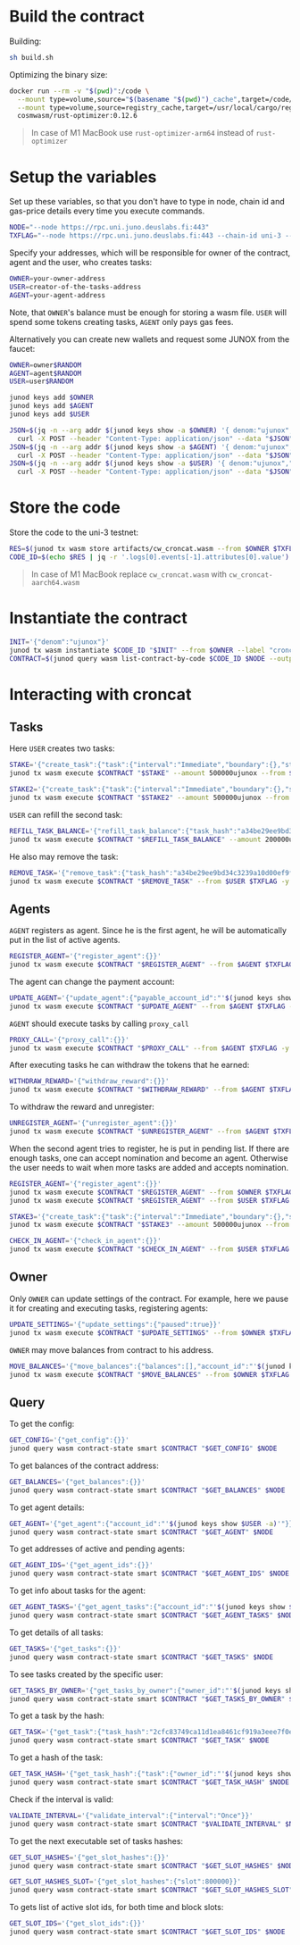 # Build the contract
Building:
```bash
sh build.sh
```
Optimizing the binary size:
```bash
docker run --rm -v "$(pwd)":/code \
  --mount type=volume,source="$(basename "$(pwd)")_cache",target=/code/target \
  --mount type=volume,source=registry_cache,target=/usr/local/cargo/registry \
  cosmwasm/rust-optimizer:0.12.6
```
> In case of M1 MacBook use `rust-optimizer-arm64` instead of `rust-optimizer`

# Setup the variables
Set up these variables, so that you don't have to type in node, chain id and gas-price details every time you execute commands.
```bash
NODE="--node https://rpc.uni.juno.deuslabs.fi:443"
TXFLAG="--node https://rpc.uni.juno.deuslabs.fi:443 --chain-id uni-3 --gas-prices 0.025ujunox --gas auto --gas-adjustment 1.3 --broadcast-mode block"
```
Specify your addresses, which will be responsible for owner of the contract, agent and the user, who creates tasks:
```bash
OWNER=your-owner-address
USER=creator-of-the-tasks-address
AGENT=your-agent-address
```
Note, that `OWNER`'s balance must be enough for storing a wasm file.
`USER` will spend some tokens creating tasks, `AGENT` only pays gas fees.

Alternatively you can create new wallets and request some JUNOX from the faucet:
```bash
OWNER=owner$RANDOM
AGENT=agent$RANDOM
USER=user$RANDOM

junod keys add $OWNER
junod keys add $AGENT
junod keys add $USER

JSON=$(jq -n --arg addr $(junod keys show -a $OWNER) '{ denom:"ujunox","address":$addr}') && \
  curl -X POST --header "Content-Type: application/json" --data "$JSON" https://faucet.uni.juno.deuslabs.fi/credit && echo
JSON=$(jq -n --arg addr $(junod keys show -a $AGENT) '{ denom:"ujunox","address":$addr}') && \
  curl -X POST --header "Content-Type: application/json" --data "$JSON" https://faucet.uni.juno.deuslabs.fi/credit && echo
JSON=$(jq -n --arg addr $(junod keys show -a $USER) '{ denom:"ujunox","address":$addr}') && \
  curl -X POST --header "Content-Type: application/json" --data "$JSON" https://faucet.uni.juno.deuslabs.fi/credit && echo
```

# Store the code
Store the code to the uni-3 testnet:
```bash
RES=$(junod tx wasm store artifacts/cw_croncat.wasm --from $OWNER $TXFLAG -y --output json -b block)
CODE_ID=$(echo $RES | jq -r '.logs[0].events[-1].attributes[0].value')
```
> In case of M1 MacBook replace `cw_croncat.wasm` with `cw_croncat-aarch64.wasm` 
# Instantiate the contract
```bash
INIT='{"denom":"ujunox"}'
junod tx wasm instantiate $CODE_ID "$INIT" --from $OWNER --label "croncat" $TXFLAG -y --no-admin
CONTRACT=$(junod query wasm list-contract-by-code $CODE_ID $NODE --output json | jq -r '.contracts[-1]')
```
# Interacting with croncat

## Tasks
Here `USER` creates two tasks:
```bash
STAKE='{"create_task":{"task":{"interval":"Immediate","boundary":{},"stop_on_fail":false,"actions":[{"msg":{"staking":{"delegate":{"validator":"juno14vhcdsyf83ngsrrqc92kmw8q9xakqjm0ff2dpn","amount":{"denom":"ujunox","amount":"10000"}}}},"gas_limit":150000}],"rules":null}}}'
junod tx wasm execute $CONTRACT "$STAKE" --amount 500000ujunox --from $USER $TXFLAG -y

STAKE2='{"create_task":{"task":{"interval":"Immediate","boundary":{},"stop_on_fail":false,"actions":[{"msg":{"staking":{"delegate":{"validator":"juno14vhcdsyf83ngsrrqc92kmw8q9xakqjm0ff2dpn","amount":{"denom":"ujunox","amount":"20000"}}}},"gas_limit":150000}],"rules":null}}}'
junod tx wasm execute $CONTRACT "$STAKE2" --amount 500000ujunox --from $USER $TXFLAG -y
```
`USER` can refill the second task:
```bash
REFILL_TASK_BALANCE='{"refill_task_balance":{"task_hash":"a34be29ee9bd34c3239a10d00ef9f675ff8f3fab241707dcb688d2fdd2cf0e75"}}'
junod tx wasm execute $CONTRACT "$REFILL_TASK_BALANCE" --amount 200000ujunox --from $USER $TXFLAG -y
```
He also may remove the task:
```bash
REMOVE_TASK='{"remove_task":{"task_hash":"a34be29ee9bd34c3239a10d00ef9f675ff8f3fab241707dcb688d2fdd2cf0e75"}}'
junod tx wasm execute $CONTRACT "$REMOVE_TASK" --from $USER $TXFLAG -y
```

## Agents
`AGENT` registers as agent. Since he is the first agent, he will be automatically put in the list of active agents.
```bash
REGISTER_AGENT='{"register_agent":{}}'
junod tx wasm execute $CONTRACT "$REGISTER_AGENT" --from $AGENT $TXFLAG -y
```
The agent can change the payment account:
```bash
UPDATE_AGENT='{"update_agent":{"payable_account_id":"'$(junod keys show $USER -a)'"}}'
junod tx wasm execute $CONTRACT "$UPDATE_AGENT" --from $AGENT $TXFLAG -y
```
`AGENT` should execute tasks by calling `proxy_call`
```bash
PROXY_CALL='{"proxy_call":{}}'
junod tx wasm execute $CONTRACT "$PROXY_CALL" --from $AGENT $TXFLAG -y
```
After executing tasks he can withdraw the tokens that he earned:
```bash
WITHDRAW_REWARD='{"withdraw_reward":{}}'
junod tx wasm execute $CONTRACT "$WITHDRAW_REWARD" --from $AGENT $TXFLAG -y
```
To withdraw the reward and unregister:
```bash
UNREGISTER_AGENT='{"unregister_agent":{}}'
junod tx wasm execute $CONTRACT "$UNREGISTER_AGENT" --from $AGENT $TXFLAG -y
```
When the second agent tries to register, he is put in pending list. 
If there are enough tasks, one can accept nomination and become an agent.
Otherwise the user needs to wait when more tasks are added and accepts nomination.
```bash
REGISTER_AGENT='{"register_agent":{}}'
junod tx wasm execute $CONTRACT "$REGISTER_AGENT" --from $OWNER $TXFLAG -y
junod tx wasm execute $CONTRACT "$REGISTER_AGENT" --from $USER $TXFLAG -y

STAKE3='{"create_task":{"task":{"interval":"Immediate","boundary":{},"stop_on_fail":false,"actions":[{"msg":{"staking":{"delegate":{"validator":"juno14vhcdsyf83ngsrrqc92kmw8q9xakqjm0ff2dpn","amount":{"denom":"ujunox","amount":"300000"}}}},"gas_limit":150000}],"rules":null}}}'
junod tx wasm execute $CONTRACT "$STAKE3" --amount 500000ujunox --from $USER $TXFLAG -y

CHECK_IN_AGENT='{"check_in_agent":{}}'
junod tx wasm execute $CONTRACT "$CHECK_IN_AGENT" --from $USER $TXFLAG -y
```

## Owner
Only `OWNER` can update settings of the contract.
For example, here we pause it for creating and executing tasks, registering agents:
```bash
UPDATE_SETTINGS='{"update_settings":{"paused":true}}'
junod tx wasm execute $CONTRACT "$UPDATE_SETTINGS" --from $OWNER $TXFLAG -y
```
`OWNER` may move balances from contract to his address.
```bash
MOVE_BALANCES='{"move_balances":{"balances":[],"account_id":"'$(junod keys show $OWNER -a)'"}}'
junod tx wasm execute $CONTRACT "$MOVE_BALANCES" --from $OWNER $TXFLAG -y
```
## Query
To get the config:
```bash
GET_CONFIG='{"get_config":{}}'
junod query wasm contract-state smart $CONTRACT "$GET_CONFIG" $NODE
```
To get balances of the contract address:
```bash
GET_BALANCES='{"get_balances":{}}'
junod query wasm contract-state smart $CONTRACT "$GET_BALANCES" $NODE
```
To get agent details:
```bash
GET_AGENT='{"get_agent":{"account_id":"'$(junod keys show $USER -a)'"}}'
junod query wasm contract-state smart $CONTRACT "$GET_AGENT" $NODE
```
To get addresses of active and pending agents:
```bash
GET_AGENT_IDS='{"get_agent_ids":{}}'
junod query wasm contract-state smart $CONTRACT "$GET_AGENT_IDS" $NODE
```
To get info about tasks for the agent:
```bash
GET_AGENT_TASKS='{"get_agent_tasks":{"account_id":"'$(junod keys show $USER -a)'"}}'
junod query wasm contract-state smart $CONTRACT "$GET_AGENT_TASKS" $NODE
```
To get details of all tasks:
```bash
GET_TASKS='{"get_tasks":{}}'
junod query wasm contract-state smart $CONTRACT "$GET_TASKS" $NODE
```
To see tasks created by the specific user:
```bash
GET_TASKS_BY_OWNER='{"get_tasks_by_owner":{"owner_id":"'$(junod keys show $USER -a)'"}}'
junod query wasm contract-state smart $CONTRACT "$GET_TASKS_BY_OWNER" $NODE
```
To get a task by the hash:
```bash
GET_TASK='{"get_task":{"task_hash":"2cfc83749ca11d1ea8461cf919a3eee7f0e7fc5246ab0694add1b54473d46b03"}}'
junod query wasm contract-state smart $CONTRACT "$GET_TASK" $NODE
```
To get a hash of the task:
```bash
GET_TASK_HASH='{"get_task_hash":{"task":{"owner_id":"'$(junod keys show $OWNER -a)'","interval":"Immediate","boundary":{"start":null,"end":null},"stop_on_fail":false,"total_deposit":[{"denom":"ujunox","amount":"500000"}],"actions":[{"msg":{"staking":{"delegate":{"validator":"juno14vhcdsyf83ngsrrqc92kmw8q9xakqjm0ff2dpn","amount":{"denom":"ujunox","amount":"300000"}}}},"gas_limit":150000}],"rules":null}}}'
junod query wasm contract-state smart $CONTRACT "$GET_TASK_HASH" $NODE
```
Check if the interval is valid:
```bash
VALIDATE_INTERVAL='{"validate_interval":{"interval":"Once"}}'
junod query wasm contract-state smart $CONTRACT "$VALIDATE_INTERVAL" $NODE
```
To get the next executable set of tasks hashes:

```bash
GET_SLOT_HASHES='{"get_slot_hashes":{}}'
junod query wasm contract-state smart $CONTRACT "$GET_SLOT_HASHES" $NODE

GET_SLOT_HASHES_SLOT='{"get_slot_hashes":{"slot":800000}}'
junod query wasm contract-state smart $CONTRACT "$GET_SLOT_HASHES_SLOT" $NODE
```
To gets list of active slot ids, for both time and block slots:
```bash
GET_SLOT_IDS='{"get_slot_ids":{}}'
junod query wasm contract-state smart $CONTRACT "$GET_SLOT_IDS" $NODE
```